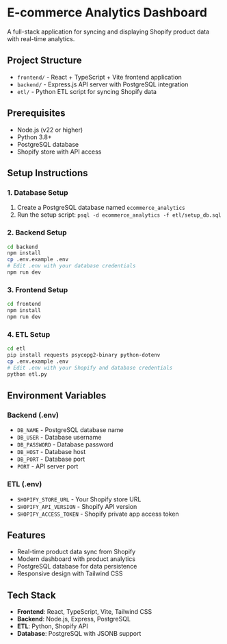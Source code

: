 # E-commerce Analytics Dashboard

A full-stack application for syncing and displaying Shopify product data with real-time analytics.

## Project Structure

- `frontend/` - React + TypeScript + Vite frontend application
- `backend/` - Express.js API server with PostgreSQL integration
- `etl/` - Python ETL script for syncing Shopify data

## Prerequisites

- Node.js (v22 or higher)
- Python 3.8+
- PostgreSQL database
- Shopify store with API access

## Setup Instructions

### 1. Database Setup

1. Create a PostgreSQL database named `ecommerce_analytics`
2. Run the setup script: `psql -d ecommerce_analytics -f etl/setup_db.sql`

### 2. Backend Setup

```bash
cd backend
npm install
cp .env.example .env
# Edit .env with your database credentials
npm run dev
```

### 3. Frontend Setup

```bash
cd frontend
npm install
npm run dev
```

### 4. ETL Setup

```bash
cd etl
pip install requests psycopg2-binary python-dotenv
cp .env.example .env
# Edit .env with your Shopify and database credentials
python etl.py
```

## Environment Variables

### Backend (.env)
- `DB_NAME` - PostgreSQL database name
- `DB_USER` - Database username
- `DB_PASSWORD` - Database password
- `DB_HOST` - Database host
- `DB_PORT` - Database port
- `PORT` - API server port

### ETL (.env)
- `SHOPIFY_STORE_URL` - Your Shopify store URL
- `SHOPIFY_API_VERSION` - Shopify API version
- `SHOPIFY_ACCESS_TOKEN` - Shopify private app access token

## Features

- Real-time product data sync from Shopify
- Modern dashboard with product analytics
- PostgreSQL database for data persistence
- Responsive design with Tailwind CSS

## Tech Stack

- **Frontend**: React, TypeScript, Vite, Tailwind CSS
- **Backend**: Node.js, Express, PostgreSQL
- **ETL**: Python, Shopify API
- **Database**: PostgreSQL with JSONB support